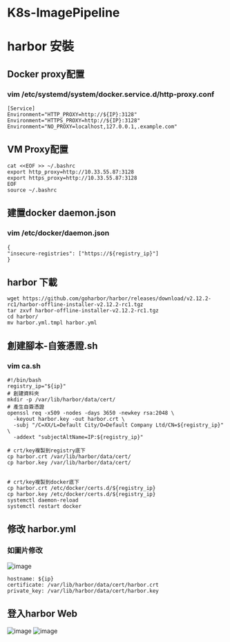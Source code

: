 # K8s-ImagePipeline
# harbor 安裝
## Docker proxy配置
### vim /etc/systemd/system/docker.service.d/http-proxy.conf
```
[Service]
Environment="HTTP_PROXY=http://${IP}:3128"
Environment="HTTPS_PROXY=http://${IP}:3128"
Environment="NO_PROXY=localhost,127.0.0.1,.example.com"
```
## VM Proxy配置
```
cat <<EOF >> ~/.bashrc
export http_proxy=http://10.33.55.87:3128
export https_proxy=http://10.33.55.87:3128
EOF
source ~/.bashrc
```
## 建置docker daemon.json
### vim /etc/docker/daemon.json
```
{
"insecure-registries": ["https://${registry_ip}"]
}
```
## harbor 下載
```
wget https://github.com/goharbor/harbor/releases/download/v2.12.2-rc1/harbor-offline-installer-v2.12.2-rc1.tgz
tar zxvf harbor-offline-installer-v2.12.2-rc1.tgz
cd harbor/
mv harbor.yml.tmpl harbor.yml

```
## 創建腳本-自簽憑證.sh
### vim ca.sh
```
#!/bin/bash
registry_ip="${ip}"
# 創建資料夾
mkdir -p /var/lib/harbor/data/cert/
# 產生自簽憑證
openssl req -x509 -nodes -days 3650 -newkey rsa:2048 \
  -keyout harbor.key -out harbor.crt \
  -subj "/C=XX/L=Default City/O=Default Company Ltd/CN=${registry_ip}" \
  -addext "subjectAltName=IP:${registry_ip}"

# crt/key複製到registry底下
cp harbor.crt /var/lib/harbor/data/cert/
cp harbor.key /var/lib/harbor/data/cert/


# crt/key複製到docker底下
cp harbor.crt /etc/docker/certs.d/${registry_ip}
cp harbor.key /etc/docker/certs.d/${registry_ip}
systemctl daemon-reload
systemctl restart docker

```
## 修改 harbor.yml 
### 如圖片修改
![image](https://github.com/user-attachments/assets/90925320-f4b8-4599-a8cd-bfd39abb12d8)

```
hostname: ${ip}
certificate: /var/lib/harbor/data/cert/harbor.crt
private_key: /var/lib/harbor/data/cert/harbor.key

```
## 登入harbor Web
![image](https://github.com/user-attachments/assets/71d8a85e-06ee-473e-83e7-2ae9c0361fe0)
![image](https://github.com/user-attachments/assets/99da4072-c9d7-4ba4-9607-c879de74a220)


